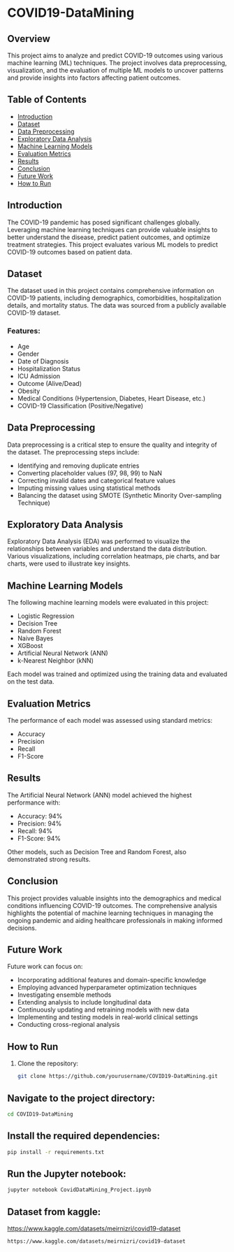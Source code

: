 # COVID19-DataMining

## Overview
This project aims to analyze and predict COVID-19 outcomes using various machine learning (ML) techniques. The project involves data preprocessing, visualization, and the evaluation of multiple ML models to uncover patterns and provide insights into factors affecting patient outcomes.

## Table of Contents
- [Introduction](#introduction)
- [Dataset](#dataset)
- [Data Preprocessing](#data-preprocessing)
- [Exploratory Data Analysis](#exploratory-data-analysis)
- [Machine Learning Models](#machine-learning-models)
- [Evaluation Metrics](#evaluation-metrics)
- [Results](#results)
- [Conclusion](#conclusion)
- [Future Work](#future-work)
- [How to Run](#how-to-run)

## Introduction
The COVID-19 pandemic has posed significant challenges globally. Leveraging machine learning techniques can provide valuable insights to better understand the disease, predict patient outcomes, and optimize treatment strategies. This project evaluates various ML models to predict COVID-19 outcomes based on patient data.

## Dataset
The dataset used in this project contains comprehensive information on COVID-19 patients, including demographics, comorbidities, hospitalization details, and mortality status. The data was sourced from a publicly available COVID-19 dataset.

### Features:
- Age
- Gender
- Date of Diagnosis
- Hospitalization Status
- ICU Admission
- Outcome (Alive/Dead)
- Obesity
- Medical Conditions (Hypertension, Diabetes, Heart Disease, etc.)
- COVID-19 Classification (Positive/Negative)

## Data Preprocessing
Data preprocessing is a critical step to ensure the quality and integrity of the dataset. The preprocessing steps include:
- Identifying and removing duplicate entries
- Converting placeholder values (97, 98, 99) to NaN
- Correcting invalid dates and categorical feature values
- Imputing missing values using statistical methods
- Balancing the dataset using SMOTE (Synthetic Minority Over-sampling Technique)

## Exploratory Data Analysis
Exploratory Data Analysis (EDA) was performed to visualize the relationships between variables and understand the data distribution. Various visualizations, including correlation heatmaps, pie charts, and bar charts, were used to illustrate key insights.

## Machine Learning Models
The following machine learning models were evaluated in this project:
- Logistic Regression
- Decision Tree
- Random Forest
- Naive Bayes
- XGBoost
- Artificial Neural Network (ANN)
- k-Nearest Neighbor (kNN)

Each model was trained and optimized using the training data and evaluated on the test data.

## Evaluation Metrics
The performance of each model was assessed using standard metrics:
- Accuracy
- Precision
- Recall
- F1-Score

## Results
The Artificial Neural Network (ANN) model achieved the highest performance with:
- Accuracy: 94%
- Precision: 94%
- Recall: 94%
- F1-Score: 94%

Other models, such as Decision Tree and Random Forest, also demonstrated strong results.

## Conclusion
This project provides valuable insights into the demographics and medical conditions influencing COVID-19 outcomes. The comprehensive analysis highlights the potential of machine learning techniques in managing the ongoing pandemic and aiding healthcare professionals in making informed decisions.

## Future Work
Future work can focus on:
- Incorporating additional features and domain-specific knowledge
- Employing advanced hyperparameter optimization techniques
- Investigating ensemble methods
- Extending analysis to include longitudinal data
- Continuously updating and retraining models with new data
- Implementing and testing models in real-world clinical settings
- Conducting cross-regional analysis

## How to Run
1. Clone the repository:
   ```sh
   git clone https://github.com/yourusername/COVID19-DataMining.git

## Navigate to the project directory:
```sh
cd COVID19-DataMining
```
## Install the required dependencies:
```sh
pip install -r requirements.txt
```
## Run the Jupyter notebook:
```sh
jupyter notebook CovidDataMining_Project.ipynb
```
## Dataset from kaggle:
https://www.kaggle.com/datasets/meirnizri/covid19-dataset
```sh
https://www.kaggle.com/datasets/meirnizri/covid19-dataset
```
